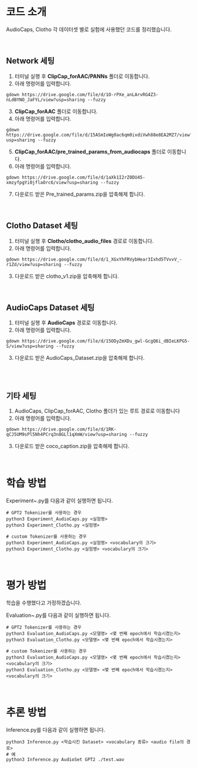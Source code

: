 # 코드 소개

AudioCaps, Clotho 각 데이터셋 별로 실험에 사용했던 코드를 정리했습니다. 

<br>

## Network 세팅 

1. 터미널 실행 후 **ClipCap_forAAC/PANNs** 폴더로 이동합니다.
2. 아래 명령어를 입력합니다.
   
```
gdown https://drive.google.com/file/d/1O-rPXe_anLArvRG4Z3-nLdBYNO_JaFYL/view?usp=sharing --fuzzy

```

3. **ClipCap_forAAC** 폴더로 이동합니다.
4. 아래 명령어를 입력합니다.
```
gdown https://drive.google.com/file/d/15ASmIoWg0ac6qm0ixdiVwh88e8EA2MZ7/view?usp=sharing --fuzzy

```

5. **ClipCap_forAAC/pre_trained_params_from_audiocaps** 폴더로 이동합니다.
6. 아래 명령어를 입력합니다.
```
gdown https://drive.google.com/file/d/1aXk1I2rZ0DU45-xmzyfpgYi0jflaOrc6/view?usp=sharing --fuzzy

```
7. 다운로드 받은 Pre_trained_params.zip을 압축해제 합니다.

<br>

## Clotho Dataset 세팅

1. 터미널 실행 후 **Clotho/clotho_audio_files** 경로로 이동합니다.
2. 아래 명령어를 입력합니다.
```
gdown https://drive.google.com/file/d/1_XGxYhFRVybHear3Ixhd5TVvvV_-r1Zd/view?usp=sharing --fuzzy
```
3. 다운로드 받은 clotho_v1.zip을 압축해제 합니다.

<br>

## AudioCaps Dataset 세팅

1. 터미널 실행 후 **AudioCaps** 경로로 이동합니다.
2. 아래 명령어를 입력합니다.

```
gdown https://drive.google.com/file/d/15ODyZmXDu_gwl-GcgQ6i_dBIeLKPG5-S/view?usp=sharing --fuzzy
```
3. 다운로드 받은 AudioCaps_Dataset.zip을 압축해제 합니다.

<br>
<br>

## 기타 세팅

1. AudioCaps, ClipCap_forAAC, Clotho 폴더가 있는 루트 경로로 이동합니다
2. 아래 명령어를 입력합니다.
```
gdown https://drive.google.com/file/d/1RK-qCJ5UM9sPl5Nh4PCrq3n8GLl1qXmW/view?usp=sharing --fuzzy
```
3. 다운로드 받은 coco_caption.zip을 압축해제 합니다.

<br>

# 학습 방법 

Experiment~.py를 다음과 같이 실행하면 됩니다. 
```
# GPT2 Tokenizer를 사용하는 경우
python3 Experiment_AudioCaps.py <실험명>
python3 Experiment_Clotho.py <실험명>

# custom Tokenizer를 사용하는 경우
python3 Experiment_AudioCaps.py <실험명> <vocabulary의 크기>
python3 Experiment_Clotho.py <실험명> <vocabulary의 크기>
```

<br>

# 평가 방법

학습을 수행했다고 가정하겠습니다. 

Evaluation~.py를 다음과 같이 실행하면 됩니다. 
```
# GPT2 Tokenizer를 사용하는 경우
python3 Evaluation_AudioCaps.py <모델명> <몇 번째 epoch에서 학습시켰는지>
python3 Evaluation_Clotho.py <모델명> <몇 번째 epoch에서 학습시켰는지>

# custom Tokenizer를 사용하는 경우
python3 Evaluation_AudioCaps.py <모델명> <몇 번째 epoch에서 학습시켰는지> <vocabulary의 크기>
python3 Evaluation_Clotho.py <모델명> <몇 번째 epoch에서 학습시켰는지> <vocabulary의 크기>
```

<br>

# 추론 방법

Inference.py를 다음과 같이 실행하면 됩니다. 
```
python3 Inference.py <학습시킨 Dataset> <vocabulary 종류> <audio file의 경로>
# 예
python3 Inference.py AudioSet GPT2 ./test.wav

```
